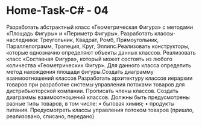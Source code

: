 # Home-Task-C# - 04
Разработать абстрактный класс «Геометрическая Фигура» с методами «Площадь Фигуры» и «Периметр Фигуры». Разработать классы-наследники: Треугольник, Квадрат, Ромб, Прямоугольник, Параллелограмм, Трапеция, Круг, Эллипс.Реализовать конструкторы, которые однозначно определяют объекты данных классов. Реализовать класс «Составная Фигура», который может состоять из любого количества «Геометрических Фигур». Для данного класса определить метод нахождения площади фигуры.Создать диаграмму взаимоотношений классов
Разработать архитектуру классов иерархии товаров
при разработке системы управления потоками товаров для
дистрибьюторской компании. Прописать члены классов.
Создать диаграммы взаимоотношений классов.
Должны быть предусмотрены разные типы товаров,
в том числе:
• бытовая химия;
• продукты питания.
Предусмотреть классы управления потоком товаров
(пришло, реализовано, списано, передано)
